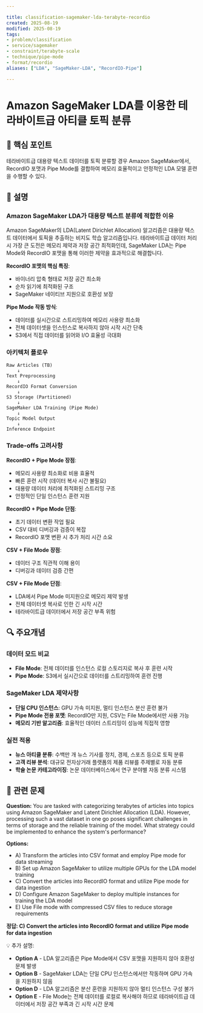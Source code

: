 ```yaml
---

title: classification-sagemaker-lda-terabyte-recordio
created: 2025-08-19
modified: 2025-08-19
tags:
- problem/classification
- service/sagemaker
- constraint/terabyte-scale
- technique/pipe-mode
- format/recordio
aliases: ["LDA", "SageMaker-LDA", "RecordIO-Pipe"]

---
```


# Amazon SageMaker LDA를 이용한 테라바이트급 아티클 토픽 분류

## 🎯 핵심 포인트

테라바이트급 대용량 텍스트 데이터를 토픽 분류할 경우 Amazon SageMaker에서, RecordIO 포맷과 Pipe Mode를 결합하여 메모리 효율적이고 안정적인 LDA 모델 훈련을 수행할 수 있다.

## 📝 설명

### Amazon SageMaker LDA가 대용량 텍스트 분류에 적합한 이유

Amazon SageMaker의 LDA(Latent Dirichlet Allocation) 알고리즘은 대용량 텍스트 데이터에서 토픽을 추출하는 비지도 학습 알고리즘입니다. 테라바이트급 데이터 처리 시 가장 큰 도전은 메모리 제약과 저장 공간 최적화인데, SageMaker LDA는 Pipe Mode와 RecordIO 포맷을 통해 이러한 제약을 효과적으로 해결합니다.

**RecordIO 포맷의 핵심 특징**:
- 바이너리 압축 형태로 저장 공간 최소화
- 순차 읽기에 최적화된 구조
- SageMaker 네이티브 지원으로 호환성 보장

**Pipe Mode 작동 방식**:
- 데이터를 실시간으로 스트리밍하여 메모리 사용량 최소화
- 전체 데이터셋을 인스턴스로 복사하지 않아 시작 시간 단축
- S3에서 직접 데이터를 읽어와 I/O 효율성 극대화

### 아키텍처 플로우

```
Raw Articles (TB) 
    ↓
Text Preprocessing
    ↓
RecordIO Format Conversion
    ↓
S3 Storage (Partitioned)
    ↓
SageMaker LDA Training (Pipe Mode)
    ↓
Topic Model Output
    ↓
Inference Endpoint
```

### Trade-offs 고려사항

**RecordIO + Pipe Mode 장점**:
- 메모리 사용량 최소화로 비용 효율적
- 빠른 훈련 시작 (데이터 복사 시간 불필요)
- 대용량 데이터 처리에 최적화된 스트리밍 구조
- 안정적인 단일 인스턴스 훈련 지원

**RecordIO + Pipe Mode 단점**:
- 초기 데이터 변환 작업 필요
- CSV 대비 디버깅과 검증이 복잡
- RecordIO 포맷 변환 시 추가 처리 시간 소요

**CSV + File Mode 장점**:
- 데이터 구조 직관적 이해 용이
- 디버깅과 데이터 검증 간편

**CSV + File Mode 단점**:
- LDA에서 Pipe Mode 미지원으로 메모리 제약 발생
- 전체 데이터셋 복사로 인한 긴 시작 시간
- 테라바이트급 데이터에서 저장 공간 부족 위험

## 🔍 주요개념

### 데이터 모드 비교

- **File Mode**: 전체 데이터를 인스턴스 로컬 스토리지로 복사 후 훈련 시작
- **Pipe Mode**: S3에서 실시간으로 데이터를 스트리밍하여 훈련 진행

### SageMaker LDA 제약사항

- **단일 CPU 인스턴스**: GPU 가속 미지원, 멀티 인스턴스 분산 훈련 불가
- **Pipe Mode 전용 포맷**: RecordIO만 지원, CSV는 File Mode에서만 사용 가능
- **메모리 기반 알고리즘**: 효율적인 데이터 스트리밍이 성능에 직접적 영향

### 실전 적용

- **뉴스 아티클 분류**: 수백만 개 뉴스 기사를 정치, 경제, 스포츠 등으로 토픽 분류
- **고객 리뷰 분석**: 대규모 전자상거래 플랫폼의 제품 리뷰를 주제별로 자동 분류
- **학술 논문 카테고라이징**: 논문 데이터베이스에서 연구 분야별 자동 분류 시스템

## 📝 관련 문제

**Question:** You are tasked with categorizing terabytes of articles into topics using Amazon SageMaker and Latent Dirichlet Allocation (LDA). However, processing such a vast dataset in one go poses significant challenges in terms of storage and the reliable training of the model. What strategy could be implemented to enhance the system's performance?

**Options:**

- A) Transform the articles into CSV format and employ Pipe mode for data streaming
- B) Set up Amazon SageMaker to utilize multiple GPUs for the LDA model training
- C) Convert the articles into RecordIO format and utilize Pipe mode for data ingestion
- D) Configure Amazon SageMaker to deploy multiple instances for training the LDA model
- E) Use File mode with compressed CSV files to reduce storage requirements

**정답: C) Convert the articles into RecordIO format and utilize Pipe mode for data ingestion**

💡 추가 설명:

- **Option A** - LDA 알고리즘은 Pipe Mode에서 CSV 포맷을 지원하지 않아 호환성 문제 발생
- **Option B** - SageMaker LDA는 단일 CPU 인스턴스에서만 작동하며 GPU 가속을 지원하지 않음
- **Option D** - LDA 알고리즘은 분산 훈련을 지원하지 않아 멀티 인스턴스 구성 불가
- **Option E** - File Mode는 전체 데이터를 로컬로 복사해야 하므로 테라바이트급 데이터에서 저장 공간 부족과 긴 시작 시간 문제